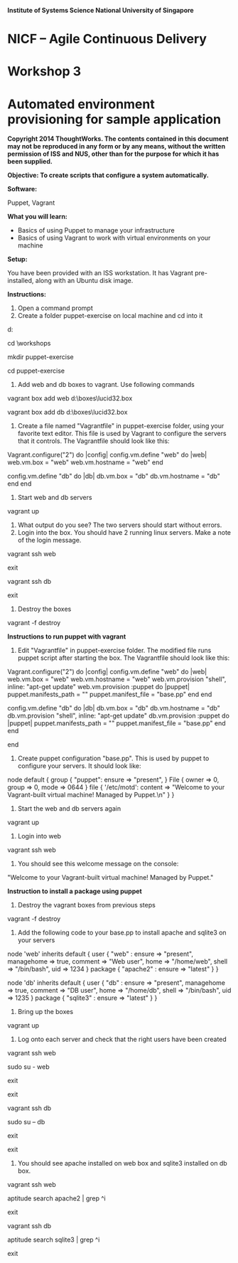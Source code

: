 **Institute of Systems Science  National University of Singapore**



# NICF – Agile Continuous Delivery



# Workshop 3

# Automated environment provisioning for sample application









**Copyright 2014 ThoughtWorks. The contents contained in this document may not be reproduced in any form or by any means, without the written permission of ISS and NUS, other than for the purpose for which it has been supplied.**


**Objective: To create scripts that configure a system automatically.**

**Software:**

Puppet, Vagrant

**What you will learn:**

- Basics of using Puppet to manage your infrastructure
- Basics of using Vagrant to work with virtual environments on your machine

**Setup:**

You have been provided with an ISS workstation. It has Vagrant pre-installed, along with an Ubuntu disk image.

**Instructions:**

1. Open a command prompt
2. Create a folder puppet-exercise on local machine and cd into it

d:

cd \workshops

mkdir puppet-exercise

cd puppet-exercise

1. Add web and db boxes to vagrant. Use following commands

vagrant box add web d:\boxes\lucid32.box

vagrant box add db d:\boxes\lucid32.box

1. Create a file named "Vagrantfile" in puppet-exercise folder, using your favorite text editor. This file is used by Vagrant to configure the servers that it controls. The Vagrantfile should look like this:

Vagrant.configure("2") do |config|
  config.vm.define "web" do |web|
    web.vm.box = "web"
    web.vm.hostname = "web"
  end

  config.vm.define "db" do |db|
    db.vm.box = "db"
    db.vm.hostname = "db"
  end
end

1. Start web and db servers

vagrant up

1. What output do you see? The two servers should start without errors.
2. Login into the box. You should have 2 running linux servers. Make a note of the login message.

vagrant ssh web

exit

vagrant ssh db

exit

1. Destroy the boxes

vagrant -f destroy

**Instructions to run puppet with vagrant**

1. Edit "Vagrantfile" in puppet-exercise folder. The modified file runs puppet script after starting the box. The Vagrantfile should look like this:

Vagrant.configure("2") do |config|
  config.vm.define "web" do |web|
    web.vm.box = "web"
    web.vm.hostname = "web"
    web.vm.provision "shell", inline: "apt-get update"
    web.vm.provision :puppet do |puppet|
      puppet.manifests\_path = ""
      puppet.manifest\_file = "base.pp"
    end
  end

  config.vm.define "db" do |db|
    db.vm.box = "db"
    db.vm.hostname = "db"
    db.vm.provision "shell", inline: "apt-get update"
    db.vm.provision :puppet do |puppet|
      puppet.manifests\_path = ""
      puppet.manifest\_file = "base.pp"
    end
  end
  
end

1. Create puppet configuration "base.pp". This is used by puppet to configure your servers. It should look like:

node default {
  group { "puppet":
      ensure => "present",
     }
  File { owner => 0, group => 0, mode => 0644 }
  file { '/etc/motd':
       content => "Welcome to your Vagrant-built virtual machine!
         Managed by Puppet.\n"
     }
}

1. Start the web and db servers again

vagrant up

1. Login into web

vagrant ssh web

1. You should see this welcome message on the console:

"Welcome to your Vagrant-built virtual machine!
         Managed by Puppet."

**Instruction to install a package using puppet**

1. Destroy the vagrant boxes from previous steps

vagrant -f destroy

1. Add the following code to your base.pp to install apache and sqlite3 on your servers

node 'web' inherits default {
 user { "web" :
    ensure => "present",
    managehome => true,
    comment => "Web user",
    home  => "/home/web",
    shell  => "/bin/bash",
    uid   => 1234
    }
 package { "apache2" :
    ensure => "latest"
 }
}

node 'db' inherits default {
 user { "db" :
    ensure => "present",
    managehome => true,
    comment => "DB user",
    home  => "/home/db",
    shell  => "/bin/bash",
    uid   => 1235
    }
 package { "sqlite3" :
    ensure => "latest"
 }
}

1. Bring up the boxes

vagrant up

1. Log onto each server and check that the right users have been created

vagrant ssh web

sudo su - web

exit

exit

vagrant ssh db

sudo su – db

exit

exit

1. You should see apache installed on web box and sqlite3 installed on db box.

vagrant ssh web

aptitude search apache2 | grep ^i

exit

vagrant ssh db

aptitude search sqlite3 | grep ^i

exit
